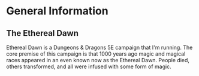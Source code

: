 # General Information

## The Ethereal Dawn
Ethereal Dawn is a Dungeons & Dragons 5E campaign that I'm running. The core premise of this campaign is that 1000 years ago magic and magical races appeared in an even known now as the Ethereal Dawn. People died, others transformed, and all were infused with some form of magic. 
